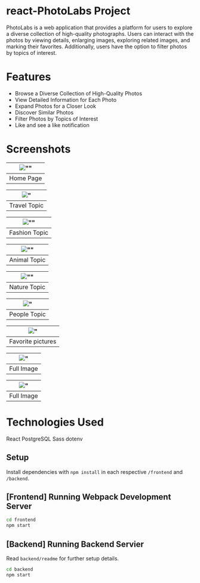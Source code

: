 # react-PhotoLabs Project
PhotoLabs is a web application that provides a platform for users to explore a diverse collection of high-quality photographs. Users can interact with the photos by viewing details, enlarging images, exploring related images, and marking their favorites. Additionally, users have the option to filter photos by topics of interest.

# Features
- Browse a Diverse Collection of High-Quality Photos
- View Detailed Information for Each Photo
- Expand Photos for a Closer Look
- Discover Similar Photos
- Filter Photos by Topics of Interest
- Like and see a like notification 


# Screenshots
|![""](/docs/homepage.png)
|:--:|
|Home Page|


|!["](/docs/travel.png)
|:--:|
|Travel Topic|


|![""](/docs/fashion.png)
|:--:|
|Fashion Topic|


|![""](/docs/animal.png)
|:--:|
|Animal Topic|


|![""](/docs/nature.png)
|:--:|
|Nature Topic|


|!["](/docs/people-topic-photos.png)
|:--:|
|People Topic|



|!["](/docs/liked.png)
|:--:|
|Favorite pictures|


|!["](/docs/full.png)
|:--:|
|Full Image|


|!["](/docs/similar-photos.png)
|:--:|
|Full Image|




# Technologies Used
React
PostgreSQL
Sass
dotenv

## Setup

Install dependencies with `npm install` in each respective `/frontend` and `/backend`.

## [Frontend] Running Webpack Development Server

```sh
cd frontend
npm start
```

## [Backend] Running Backend Servier

Read `backend/readme` for further setup details.

```sh
cd backend
npm start
```
